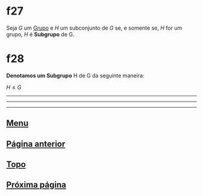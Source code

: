 # f27

Seja $G$ um [Grupo](/page%201.md#f11) e $H$ um subconjunto de $G$ se, e somente se, $H$ for um grupo, $H$ é **Subgrupo** de G.

# f28

**Denotamos um Subgrupo** H de G da seguinte maneira:

$H \le G$


---
---
---

## [Menu](/readme.md)

## [Página anterior](/page%202.md)

## [Topo](#f27)

## [Próxima página](/page%204.md)